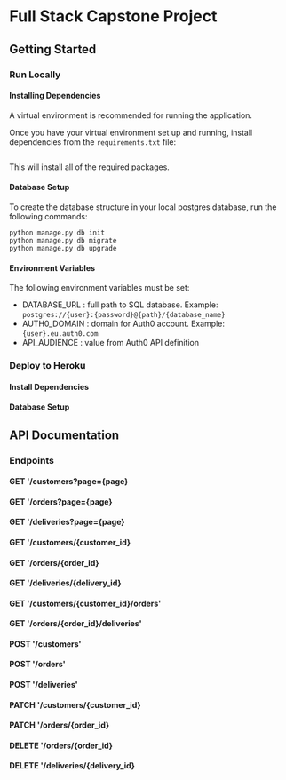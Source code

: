 # Full Stack Capstone Project

## Getting Started

### Run Locally

#### Installing Dependencies

A virtual environment is recommended for running the application. 

Once you have your virtual environment set up and running, install dependencies from the `requirements.txt` file:

```pip install -r requirements.txt

```

This will install all of the required packages.

#### Database Setup

To create the database structure in your local postgres database, run the following commands:

```
python manage.py db init
python manage.py db migrate
python manage.py db upgrade
```

#### Environment Variables

The following environment variables must be set:
* DATABASE_URL : full path to SQL database. Example: `postgres://{user}:{password}@{path}/{database_name}`
* AUTH0_DOMAIN : domain for Auth0 account. Example: `{user}.eu.auth0.com`
* API_AUDIENCE : value from Auth0 API definition

### Deploy to Heroku

#### Install Dependencies

#### Database Setup


## API Documentation

### Endpoints

#### GET '/customers?page={page}

#### GET '/orders?page={page}

#### GET '/deliveries?page={page}

#### GET '/customers/{customer_id}

#### GET '/orders/{order_id}

#### GET '/deliveries/{delivery_id}

#### GET '/customers/{customer_id}/orders'

#### GET '/orders/{order_id}/deliveries'

#### POST '/customers'

#### POST '/orders'

#### POST '/deliveries'

#### PATCH '/customers/{customer_id}

#### PATCH '/orders/{order_id}

#### DELETE '/orders/{order_id}

#### DELETE '/deliveries/{delivery_id}